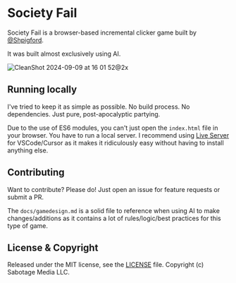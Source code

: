 # Society Fail

Society Fail is a browser-based incremental clicker game built by [@Shpigford](https://twitter.com/Shpigford).

It was built almost exclusively using AI.

![CleanShot 2024-09-09 at 16 01 52@2x](https://github.com/user-attachments/assets/db69a8df-b3bf-456d-9607-1f3192008640)

## Running locally

I've tried to keep it as simple as possible. No build process. No dependencies. Just pure, post-apocalyptic partying.

Due to the use of ES6 modules, you can't just open the `index.html` file in your browser. You have to run a local server. I recommend using [Live Server](https://marketplace.visualstudio.com/items?itemName=ritwickdey.LiveServer) for VSCode/Cursor as it makes it ridiculously easy without having to install anything else.

## Contributing

Want to contribute? Please do! Just open an issue for feature requests or submit a PR.

The `docs/gamedesign.md` is a solid file to reference when using AI to make changes/additions as it contains a lot of rules/logic/best practices for this type of game.

## License & Copyright

Released under the MIT license, see the [LICENSE](https://github.com/Shpigford/society-fail/blob/main/LICENSE) file. Copyright (c) Sabotage Media LLC.
